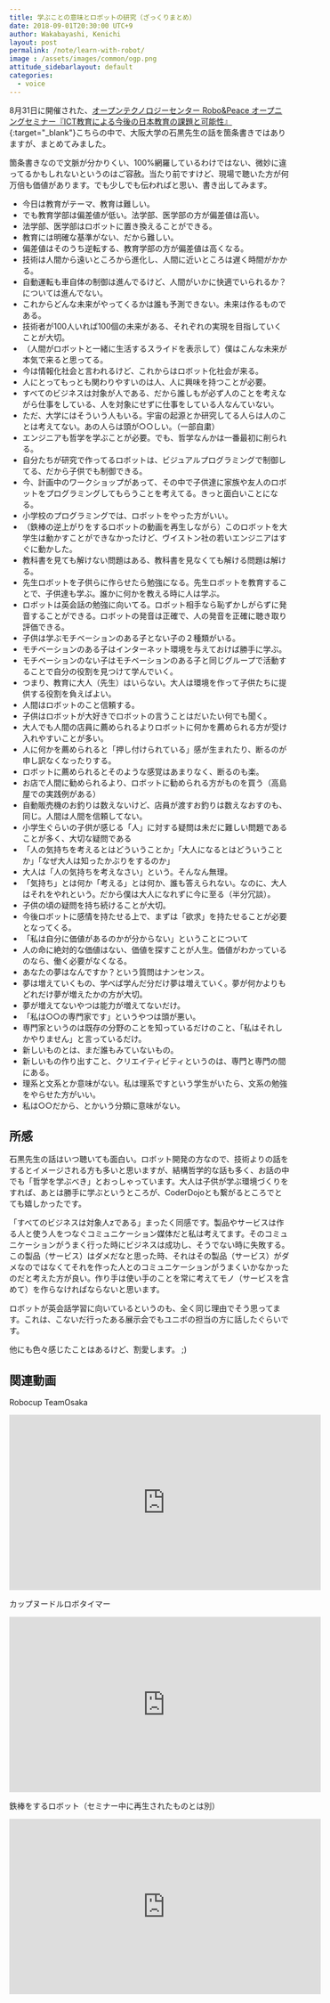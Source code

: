 ```yaml
---
title: 学ぶことの意味とロボットの研究（ざっくりまとめ）
date: 2018-09-01T20:30:00 UTC+9
author: Wakabayashi, Kenichi
layout: post
permalink: /note/learn-with-robot/
image : /assets/images/common/ogp.png
attitude_sidebarlayout: default
categories:
  - voice
---
```

8月31日に開催された、[オープンテクノロジーセンター Robo&Peace オープニングセミナー『ICT教育による今後の日本教育の課題と可能性』](http://iroobo.jp/rp-open18/){:target="_blank"}こちらの中で、大阪大学の石黒先生の話を箇条書きではありますが、まとめてみました。

箇条書きなので文脈が分かりくい、100%網羅しているわけではない、微妙に違ってるかもしれないというのはご容赦。当たり前ですけど、現場で聴いた方が何万倍も価値があります。でも少しでも伝わればと思い、書き出してみます。

- 今日は教育がテーマ、教育は難しい。
- でも教育学部は偏差値が低い。法学部、医学部の方が偏差値は高い。
- 法学部、医学部はロボットに置き換えることができる。
- 教育には明確な基準がない、だから難しい。
- 偏差値はそのうち逆転する、教育学部の方が偏差値は高くなる。
- 技術は人間から遠いところから進化し、人間に近いところは遅く時間がかかる。
- 自動運転も車自体の制御は進んでるけど、人間がいかに快適でいられるか？については進んでない。
- これからどんな未来がやってくるかは誰も予測できない。未来は作るものである。
- 技術者が100人いれば100個の未来がある、それぞれの実現を目指していくことが大切。
- （人間がロボットと一緒に生活するスライドを表示して）僕はこんな未来が本気で来ると思ってる。
- 今は情報化社会と言われるけど、これからはロボット化社会が来る。
- 人にとってもっとも関わりやすいのは人、人に興味を持つことが必要。
- すべてのビジネスは対象が人である、だから誰しもが必ず人のことを考えながら仕事をしている、人を対象にせずに仕事をしている人なんていない。
- ただ、大学にはそういう人もいる。宇宙の起源とか研究してる人らは人のことは考えてない。あの人らは頭が○○しい。（一部自粛）
- エンジニアも哲学を学ぶことが必要。でも、哲学なんかは一番最初に削られる。
- 自分たちが研究で作ってるロボットは、ビジュアルプログラミングで制御してる、だから子供でも制御できる。
- 今、計画中のワークショップがあって、その中で子供達に家族や友人のロボットをプログラミングしてもらうことを考えてる。きっと面白いことになる。
- 小学校のプログラミングでは、ロボットをやった方がいい。
- （鉄棒の逆上がりをするロボットの動画を再生しながら）このロボットを大学生は動かすことができなかったけど、ヴイストン社の若いエンジニアはすぐに動かした。
- 教科書を見ても解けない問題はある、教科書を見なくても解ける問題は解ける。
- 先生ロボットを子供らに作らせたら勉強になる。先生ロボットを教育することで、子供達も学ぶ。誰かに何かを教える時に人は学ぶ。
- ロボットは英会話の勉強に向いてる。ロボット相手なら恥ずかしがらずに発音することができる。ロボットの発音は正確で、人の発音を正確に聴き取り評価できる。
- 子供は学ぶモチベーションのある子とない子の２種類がいる。
- モチベーションのある子はインターネット環境を与えておけば勝手に学ぶ。
- モチベーションのない子はモチベーションのある子と同じグループで活動することで自分の役割を見つけて学んでいく。
- つまり、教育に大人（先生）はいらない。大人は環境を作って子供たちに提供する役割を負えばよい。
- 人間はロボットのこと信頼する。
- 子供はロボットが大好きでロボットの言うことはだいたい何でも聞く。
- 大人でも人間の店員に薦められるよりロボットに何かを薦められる方が受け入れやすいことが多い。
- 人に何かを薦められると「押し付けられている」感が生まれたり、断るのが申し訳なくなったりする。
- ロボットに薦められるとそのような感覚はあまりなく、断るのも楽。
- お店で人間に勧められるより、ロボットに勧められる方がものを買う（高島屋での実践例がある）
- 自動販売機のお釣りは数えないけど、店員が渡すお釣りは数えなおすのも、同じ。人間は人間を信頼してない。
- 小学生ぐらいの子供が感じる「人」に対する疑問は未だに難しい問題であることが多く、大切な疑問である
- 「人の気持ちを考えるとはどういうことか」「大人になるとはどういうことか」「なぜ大人は知ったかぶりをするのか」
- 大人は「人の気持ちを考えなさい」という。そんなん無理。
- 「気持ち」とは何か「考える」とは何か、誰も答えられない。なのに、大人はそれをやれという。だから僕は大人になれずに今に至る（半分冗談）。
- 子供の頃の疑問を持ち続けることが大切。
- 今後ロボットに感情を持たせる上で、まずは「欲求」を持たせることが必要となってくる。
- 「私は自分に価値があるのかが分からない」ということについて
- 人の命に絶対的な価値はない、価値を探すことが人生。価値がわかっているのなら、働く必要がなくなる。
- あなたの夢はなんですか？という質問はナンセンス。
- 夢は増えていくもの、学べば学んだ分だけ夢は増えていく。夢が何かよりもどれだけ夢が増えたかの方が大切。
- 夢が増えてないやつは能力が増えてないだけ。
- 「私は○○の専門家です」というやつは頭が悪い。
- 専門家というのは既存の分野のことを知っているだけのこと、「私はそれしかやりません」と言っているだけ。
- 新しいものとは、まだ誰もみていないもの。
- 新しいもの作り出すこと、クリエイティビティというのは、専門と専門の間にある。
- 理系と文系とか意味がない。私は理系ですという学生がいたら、文系の勉強をやらせた方がいい。
- 私は○○だから、とかいう分類に意味がない。

## 所感
石黒先生の話はいつ聴いても面白い。ロボット開発の方なので、技術よりの話をするとイメージされる方も多いと思いますが、結構哲学的な話も多く、お話の中でも「哲学を学ぶべき」とおっしゃっています。大人は子供が学ぶ環境づくりをすれば、あとは勝手に学ぶというところが、CoderDojoとも繋がるところでとても嬉しかったです。

「すべてのビジネスは対象人zである」まったく同感です。製品やサービスは作る人と使う人をつなぐコミュニケーション媒体だと私は考えてます。そのコミュニケーションがうまく行った時にビジネスは成功し、そうでない時に失敗する。この製品（サービス）はダメだなと思った時、それはその製品（サービス）がダメなのではなくてそれを作った人とのコミュニケーションがうまくいかなかったのだと考えた方が良い。作り手は使い手のことを常に考えてモノ（サービスを含めて）を作らなければならないと思います。

ロボットが英会話学習に向いているというのも、全く同じ理由でそう思ってます。これは、こないだ行ったある展示会でもユニボの担当の方に話したぐらいです。

他にも色々感じたことはあるけど、割愛します。 ;)

## 関連動画
Robocup TeamOsaka
<iframe width="560" height="315" src="https://www.youtube.com/embed/ivnmUd_cfaA" frameborder="0" allow="autoplay; encrypted-media" allowfullscreen></iframe>

カップヌードルロボタイマー
<iframe width="560" height="315" src="https://www.youtube.com/embed/258ij72VXEU" frameborder="0" allow="autoplay; encrypted-media" allowfullscreen></iframe>

鉄棒をするロボット（セミナー中に再生されたものとは別）
<iframe width="560" height="315" src="https://www.youtube.com/embed/9e4EZ2gPbMY" frameborder="0" allow="autoplay; encrypted-media" allowfullscreen></iframe>